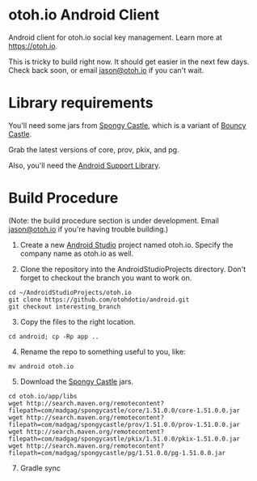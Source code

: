 # otoh.io Android Client

Android client for otoh.io social key management.  Learn more at https://otoh.io.

This is tricky to build right now.  It should get easier in the next few days.  Check back soon, or email jason@otoh.io if you can't wait.

# Library requirements

You'll need some jars from [Spongy Castle](http://rtyley.github.io/spongycastle/), which is a variant of [Bouncy Castle](http://www.bouncycastle.org/java.html).

Grab the latest versions of core, prov, pkix, and pg.

Also, you'll need the [Android Support Library](https://developer.android.com/tools/support-library/setup.html).

# Build Procedure
(Note: the build procedure section is under development. Email jason@otoh.io if you're having trouble building.)

1.  Create a new [Android Studio](http://developer.android.com/tools/studio/index.html) project named otoh.io. Specify the company name as otoh.io as well.

2.  Clone the repository into the AndroidStudioProjects directory. Don't forget to checkout the branch you want to work on.

```
cd ~/AndroidStudioProjects/otoh.io
git clone https://github.com/otohdotio/android.git
git checkout interesting_branch
```

3.  Copy the files to the right location.

```
cd android; cp -Rp app ..
```

4.  Rename the repo to something useful to you, like:

```
mv android otoh.io
```

5.  Download the [Spongy Castle](http://rtyley.github.io/spongycastle/) jars.

```
cd otoh.io/app/libs
wget http://search.maven.org/remotecontent?filepath=com/madgag/spongycastle/core/1.51.0.0/core-1.51.0.0.jar
wget http://search.maven.org/remotecontent?filepath=com/madgag/spongycastle/prov/1.51.0.0/prov-1.51.0.0.jar
wget http://search.maven.org/remotecontent?filepath=com/madgag/spongycastle/pkix/1.51.0.0/pkix-1.51.0.0.jar
wget http://search.maven.org/remotecontent?filepath=com/madgag/spongycastle/pg/1.51.0.0/pg-1.51.0.0.jar
```

7.  Gradle sync
